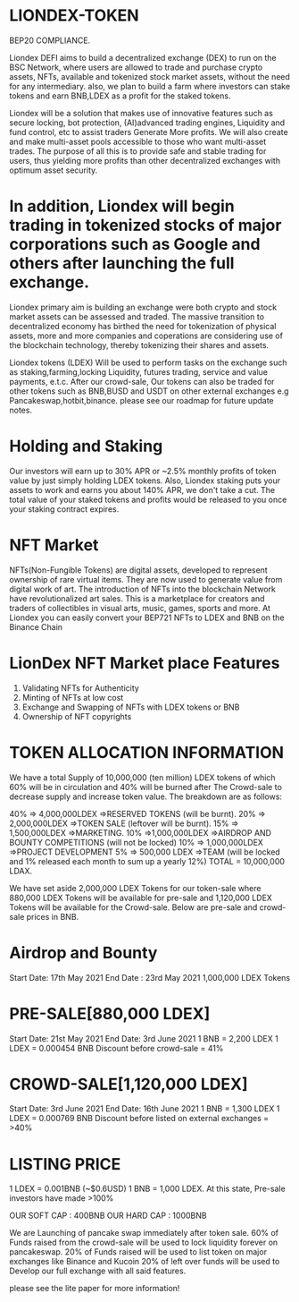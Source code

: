 # LIONDEX-TOKEN
BEP20 COMPLIANCE.

<ABOUT LIONDEX>
Liondex DEFI aims to build a decentralized exchange (DEX) to run on the BSC Network, where users are allowed to trade and purchase crypto assets, NFTs, available and tokenized stock market assets, without the need for any intermediary. also, we plan to build a farm where investors can stake tokens and earn BNB,LDEX as a profit for the staked tokens.

Liondex will be a solution that makes use of innovative features such as secure locking, bot protection, (AI)advanced trading engines, Liquidity and fund control, etc to assist traders Generate More profits.
We will also create and make multi-asset pools accessible to those who want multi-asset trades.
The purpose of all this is to provide safe and stable trading for users, thus yielding more profits than other decentralized exchanges with optimum asset security.

# In addition, Liondex will begin trading in tokenized stocks of major corporations such as Google and others after launching the full exchange. 
Liondex primary aim is building an exchange were both crypto and stock market assets can be assessed and traded. The massive transition to decentralized economy has birthed the need for tokenization of physical assets, more and more  companies and coperations are considering use of the blockchain technology, thereby tokenizing their shares and assets. 

<USE OF LIONDEX TOKEN>
Liondex tokens (LDEX) Will be used to perform tasks on the exchange such as staking,farming,locking Liquidity, futures trading, service and value payments, e.t.c.
After our crowd-sale, Our tokens can also be traded for other tokens such as BNB,BUSD and USDT on other external exchanges e.g Pancakeswap,hotbit,binance.
please see our roadmap for future update notes.

# Holding and Staking
Our investors will earn up to 30% APR or ~2.5% monthly profits of token value by just simply holding LDEX tokens.
Also, Liondex staking puts your assets to work and earns you about 140% APR, we don't take a cut. The total value of your staked tokens and profits would be released to you once your staking contract expires.

# NFT Market
NFTs(Non-Fungible Tokens) are digital assets, developed to represent ownership of rare virtual items. They are now used to generate value from digital work of art.
The introduction of NFTs into the blockchain Network have revolutionalized art sales. This is a marketplace for creators and traders of collectibles in visual arts, music, games, sports and more.
At Liondex you can easily convert your BEP721 NFTs to LDEX and BNB on the Binance Chain

# LionDex NFT Market place Features
1. Validating NFTs for Authenticity
2. Minting of NFTs at low cost
3. Exchange and Swapping of NFTs with LDEX tokens or BNB
4. Ownership of NFT copyrights

# TOKEN ALLOCATION INFORMATION
We have a total Supply of 10,000,000 (ten million) LDEX tokens of which 60% will be in circulation and 40% will be burned after The Crowd-sale to decrease supply and increase token value. The breakdown are as follows:
  
  40% => 4,000,000LDEX =>RESERVED TOKENS (will be burnt).
  20% => 2,000,000LDEX =>TOKEN SALE (leftover will be burnt).
  15% => 1,500,000LDEX =>MARKETING.
  10%  =>1,000,000LDEX =>AIRDROP AND BOUNTY COMPETITIONS (will not be locked)
  10% => 1,000,000LDEX =>PROJECT DEVELOPMENT
  5% =>  500,000  LDEX =>TEAM (will be locked and 1% released each month to sum up a yearly 12%)
  TOTAL = 10,000,000 LDAX.
  
<TOKEN CROWD-SALE INFORMATION>
 We have set aside 2,000,000 LDEX Tokens for our token-sale where 880,000 LDEX Tokens will be available for pre-sale and 1,120,000 LDEX Tokens will be available for 
 the Crowd-sale. Below are pre-sale and crowd-sale prices in BNB.
  
 # Airdrop and Bounty
 Start Date: 17th May 2021
 End Date : 23rd May 2021
 1,000,000 LDEX Tokens
  
 # PRE-SALE[880,000 LDEX]
 Start Date: 21st May 2021
 End Date: 3rd June 2021
 1 BNB = 2,200 LDEX
 1 LDEX = 0.000454 BNB
 Discount before crowd-sale = 41%
 
 # CROWD-SALE[1,120,000 LDEX]
 Start Date: 3rd June 2021
 End Date: 16th June 2021
 1 BNB = 1,300 LDEX
 1 LDEX = 0.000769 BNB
 Discount before listed on external exchanges = >40%
 
 # LISTING PRICE
 1 LDEX = 0.001BNB (~$0.6USD)
 1 BNB = 1,000 LDEX.
 At this state, Pre-sale investors have made >100% 
 
 OUR SOFT CAP : 400BNB
 OUR HARD CAP : 1000BNB
 
 <USES OF RAISED FUNDS>
 We are Launching of pancake swap immediately after token sale.
 60% of Funds raised from the crowd-sale will be used to lock liquidity forever on pancakeswap.
 20% of Funds raised will be used to list token on major exchanges like Binance and Kucoin
 20% of left over funds will be used to Develop our full exchange with all said features.
  
 

please see the lite paper for more information!
